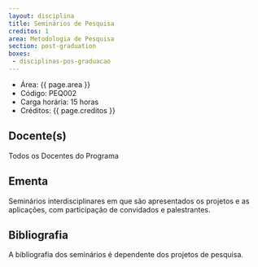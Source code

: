 ```yaml
---
layout: disciplina
title: Seminários de Pesquisa
creditos: 1
area: Metodologia de Pesquisa
section: post-graduation
boxes:
 - disciplinas-pos-graduacao
---
```


- Área: {{ page.area }}     
- Código: PEQ002
- Carga horária: 15 horas
- Créditos: {{ page.creditos }}

## Docente(s) 

Todos os Docentes do Programa

## Ementa

Seminários interdisciplinares em que são apresentados os projetos e as
aplicações, com participação de convidados e palestrantes.

## Bibliografia

A bibliografia dos seminários é dependente dos projetos de pesquisa.
